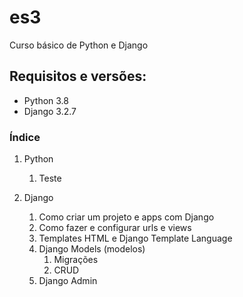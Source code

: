 # es3
Curso básico de Python e Django

## Requisitos e versões:
- Python 3.8
- Django 3.2.7

### Índice
1. Python
   1. Teste

2. Django
   1. Como criar um projeto e apps com Django
   2. Como fazer e configurar urls e views
   3. Templates HTML e Django Template Language
   4. Django Models (modelos)
      1. Migrações
      2. CRUD
   5. Django Admin
